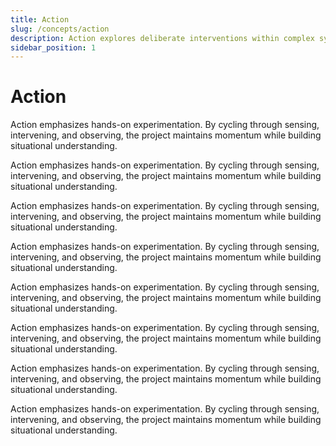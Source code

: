 ```yaml
---
title: Action
slug: /concepts/action
description: Action explores deliberate interventions within complex systems, emphasizing tangible changes over theoretical planning.
sidebar_position: 1
---
```


# Action

Action emphasizes hands-on experimentation. By cycling through sensing, intervening, and observing, the project maintains momentum while building situational understanding.


Action emphasizes hands-on experimentation. By cycling through sensing, intervening, and observing, the project maintains momentum while building situational understanding.



Action emphasizes hands-on experimentation. By cycling through sensing, intervening, and observing, the project maintains momentum while building situational understanding.



Action emphasizes hands-on experimentation. By cycling through sensing, intervening, and observing, the project maintains momentum while building situational understanding.


Action emphasizes hands-on experimentation. By cycling through sensing, intervening, and observing, the project maintains momentum while building situational understanding.


Action emphasizes hands-on experimentation. By cycling through sensing, intervening, and observing, the project maintains momentum while building situational understanding.



Action emphasizes hands-on experimentation. By cycling through sensing, intervening, and observing, the project maintains momentum while building situational understanding.



Action emphasizes hands-on experimentation. By cycling through sensing, intervening, and observing, the project maintains momentum while building situational understanding.
